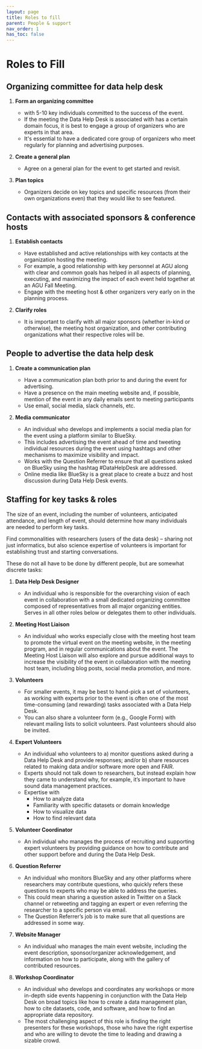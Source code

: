 ```yaml
---
layout: page
title: Roles to fill
parent: People & support
nav_order: 1
has_toc: false
---
```


# Roles to Fill

## Organizing committee for data help desk

<!-- prettier-ignore -->
1.  **Form an organizing committee**
    - with 5-10 key individuals committed to the success of the event.
    - If the meeting the Data Help Desk is associated with has a certain domain
    focus, it is best to engage a group of organizers who are experts in that
    area.
    - It's essential to have a dedicated core group of organizers who meet
    regularly for planning and advertising purposes.

1.  **Create a general plan**
    - Agree on a general plan for the event to get started and revisit.

1.  **Plan topics**
    - Organizers decide on key topics and specific resources (from their own
organizations even) that they would like to see featured.

## Contacts with associated sponsors & conference hosts

<!-- prettier-ignore -->
1.  **Establish contacts**
    -   Have established and active relationships with key contacts at the
        organization hosting the meeting.
    -   For example, a good relationship with key personnel at AGU along with
        clear and common goals has helped in all aspects of planning,
        executing, and maximizing the impact of each event held together at
        an AGU Fall Meeting.
    -   Engage with the meeting host & other organizers very early on in the
        planning process.

1. **Clarify roles**
    - It is important to clarify with all major sponsors (whether in-kind or
otherwise), the meeting host organization, and other contributing organizations
what their respective roles will be.

## People to advertise the data help desk

<!-- prettier-ignore -->
1. **Create a communication plan**
    - Have a communication plan both prior to and
   during the event for advertising.
    - Have a presence on the main meeting
   website and, if possible, mention of the event in any daily emails sent to
   meeting participants
   - Use email, social media, slack channels, etc.

1. **Media communicator**
    - An individual who develops and implements a social
   media plan for the event using a platform similar to BlueSky.
   - This includes
   advertising the event ahead of time and tweeting individual resources during
   the event using hashtags and other mechanisms to maximize visibility and
   impact.
   - Works with the Question Referrer to ensure that all questions asked
   on BlueSky using the hashtag #DataHelpDesk are addressed.
   - Online media like
   BlueSky is a great place to create a buzz and host discussion during Data
   Help Desk events.

## Staffing for key tasks & roles

The size of an event, including the number of volunteers, anticipated
attendance, and length of event, should determine how many individuals are
needed to perform key tasks.

Find commonalities with researchers (users of the data desk) – sharing not just
informatics, but also science expertise of volunteers is important for
establishing trust and starting conversations.

These do not all have to be done by different people, but are somewhat discrete
tasks:

<!-- prettier-ignore -->
1. **Data Help Desk Designer**
    - An individual who is responsible for the overarching vision of each event in
collaboration with a small dedicated organizing committee composed of
representatives from all major organizing entities. Serves in all other roles
below or delegates them to other individuals.

1. **Meeting Host Liaison**
    - An individual who works especially close with the meeting host team to promote
the virtual event on the meeting website, in the meeting program, and in regular
communications about the event. The Meeting Host Liaison will also explore and
pursue additional ways to increase the visibility of the event in collaboration
with the meeting host team, including blog posts, social media promotion, and
more.

1. **Volunteers**
    - For smaller events, it may be best to hand-pick a set of volunteers, as working
with experts prior to the event is often one of the most time-consuming (and
rewarding) tasks associated with a Data Help Desk.
    - You can also share a volunteer form (e.g., Google Form) with relevant mailing
lists to solicit volunteers. Past volunteers should also be invited.

1. **Expert Volunteers**
    - An individual who volunteers to a) monitor questions asked during a Data Help Desk and provide responses; and/or b) share resources related to making data and/or software more open and FAIR.
    - Experts should not talk down to researchers, but instead explain how they came
to understand why, for example, it’s important to have sound data management
practices.
    - Expertise with
        - How to analyze data
        - Familiarity with specific datasets or domain knowledge
        - How to visualize data
        - How to find relevant data

1. **Volunteer Coordinator**
    - An individual who manages the process of recruiting and supporting expert
volunteers by providing guidance on how to contribute and other support before
and during the Data Help Desk.

1. **Question Referrer**
    - An individual who monitors BlueSky and any other platforms where researchers may
contribute questions, who quickly refers these questions to experts who may be
able to address the queries.
    - This could mean sharing a question asked in Twitter on a Slack channel or
retweeting and tagging an expert or even referring the researcher to a specific
person via email.
    - The Question Referrer’s job is to make sure that all questions are addressed in
some way.

1. **Website Manager**
    - An individual who manages the main event website, including the event
description, sponsor/organizer acknowledgement, and information on how to
participate, along with the gallery of contributed resources.

1. **Workshop Coordinator**
    - An individual who develops and coordinates any workshops or more in-depth side
events happening in conjunction with the Data Help Desk on broad topics like how
to create a data management plan, how to cite datasets, code, and software, and
how to find an appropriate data repository.
    - The most challenging aspect of this role is finding the right presenters for
these workshops, those who have the right expertise and who are willing to
devote the time to leading and drawing a sizable crowd.

